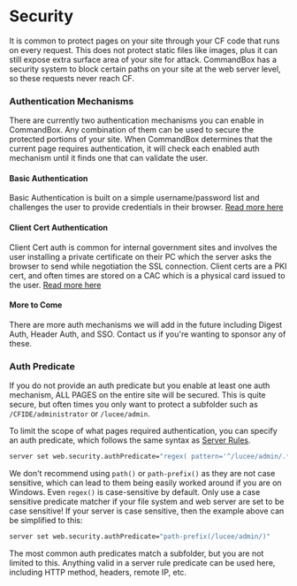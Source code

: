# Security

It is common to protect pages on your site through your CF code that runs on every request.  This does not protect static files like images, plus it can still expose extra surface area of your site for attack.  CommandBox has a security system to block certain paths on your site at the web server level, so these requests never reach CF.

### Authentication Mechanisms

There are currently two authentication mechanisms you can enable in CommandBox.  Any combination of them can be used to secure the protected portions of your site.   When CommandBox determines that the current page requires authentication, it will check each enabled auth mechanism until it finds one that can validate the user.

#### Basic Authentication

Basic Authentication is built on a simple username/password list and challenges the user to provide credentials in their browser.  [Read more here](../basic-authentication.md)

#### Client Cert Authentication

Client Cert auth is common for internal government sites and involves the user installing a private certificate on their PC which the server asks the browser to send while negotiation the SSL connection.  Client certs are a PKI cert, and often times are stored on a CAC which is a physical card issued to the user. [Read more here](client-cert-authentication.md)

#### More to Come

There are more auth mechanisms we will add in the future including Digest Auth, Header Auth, and SSO.  Contact us if you're wanting to sponsor any of these.

### Auth Predicate

If you do not provide an auth predicate but you enable at least one auth mechanism, ALL PAGES on the entire site will be secured.  This is quite secure, but often times you only want to protect a subfolder such as `/CFIDE/administrator` or `/lucee/admin`.

To limit the scope of what pages required authentication, you can specify an auth predicate, which follows the same syntax as [Server Rules](../server-rules/). &#x20;

```bash
server set web.security.authPredicate="regex( pattern='^/lucee/admin/.*', case-sensitive=false )"
```

We don't recommend using `path()` or `path-prefix()` as they are not case sensitive, which can lead to them being easily worked around if you are on Windows.  Even `regex()` is case-sensitive by default.  Only use a case sensitive predicate matcher if your file system and web server are set to be case sensitive!   If your server is case sensitive, then the example above can be simplified to this:

```bash
server set web.security.authPredicate="path-prefix(/lucee/admin/)"
```

The most common auth predicates match a subfolder, but you are not limited to this.  Anything valid in a server rule predicate can be used here, including HTTP method, headers, remote IP, etc.

